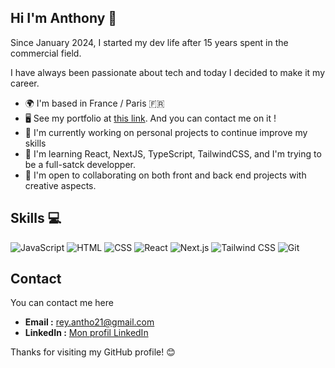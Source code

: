 ## Hi I'm Anthony 🫡

Since January 2024, I started my dev life after 15 years spent in the commercial field.

I have always been passionate about tech and today I decided to make it my career.

* 🌍 I'm based in France / Paris 🇫🇷
* 🖥️ See my portfolio at [this link](https:anthony-rey.com). And you can contact me on it !
* 🚀 I'm currently working on personal projects to continue improve my skills
* 🧠 I'm learning React, NextJS, TypeScript, TailwindCSS, and I'm trying to be a full-satck developper.
* 🤝 I'm open to collaborating on both front and back end projects with creative aspects.

## Skills 💻


![JavaScript](https://img.shields.io/badge/-JavaScript-F7DF1E?logo=javascript&logoColor=black&style=flat-square)
![HTML](https://img.shields.io/badge/-HTML5-E34F26?logo=html5&logoColor=white&style=flat-square)
![CSS](https://img.shields.io/badge/-CSS3-1572B6?logo=css3&logoColor=white&style=flat-square)
![React](https://img.shields.io/badge/-React-61DAFB?logo=react&logoColor=black&style=flat-square)
![Next.js](https://img.shields.io/badge/-Next.js-000000?logo=nextdotjs&logoColor=white&style=flat-square)
![Tailwind CSS](https://img.shields.io/badge/-Tailwind%20CSS-38B2AC?logo=tailwind-css&logoColor=white&style=flat-square)
![Git](https://img.shields.io/badge/-Git-F05032?logo=git&logoColor=white&style=flat-square)

<!--## Stats 📈

![Les statistiques GitHub de votre profil](https://github-readme-stats.vercel.app/api?username=tizen21&show_icons=true&theme=radical)
-->
## Contact

You can contact me here

- **Email :** [rey.antho21@gmail.com](mailto:rey.antho21@gmail.com)
- **LinkedIn :** [Mon profil LinkedIn]([https://www.linkedin.com/in/ton_profil_linkedin](https://www.linkedin.com/in/anthony-rey-16108695/))

Thanks for visiting my GitHub profile! 😊
<!--
**tizen21/tizen21** is a ✨ _special_ ✨ repository because its `README.md` (this file) appears on your GitHub profile.

Here are some ideas to get you started:

- 🔭 I’m currently working on ...
- 🌱 I’m currently learning ...
- 👯 I’m looking to collaborate on ...
- 🤔 I’m looking for help with ...
- 💬 Ask me about ...
- 📫 How to reach me: ...
- 😄 Pronouns: ...
- ⚡ Fun fact: ...
-->
